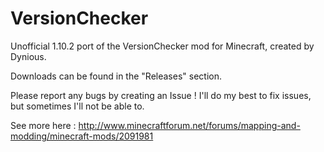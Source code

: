 # VersionChecker

Unofficial 1.10.2 port of the VersionChecker mod for Minecraft, created by Dynious.

Downloads can be found in the "Releases" section.

Please report any bugs by creating an Issue ! I'll do my best to fix issues, but sometimes I'll not be able to.

See more here : http://www.minecraftforum.net/forums/mapping-and-modding/minecraft-mods/2091981
